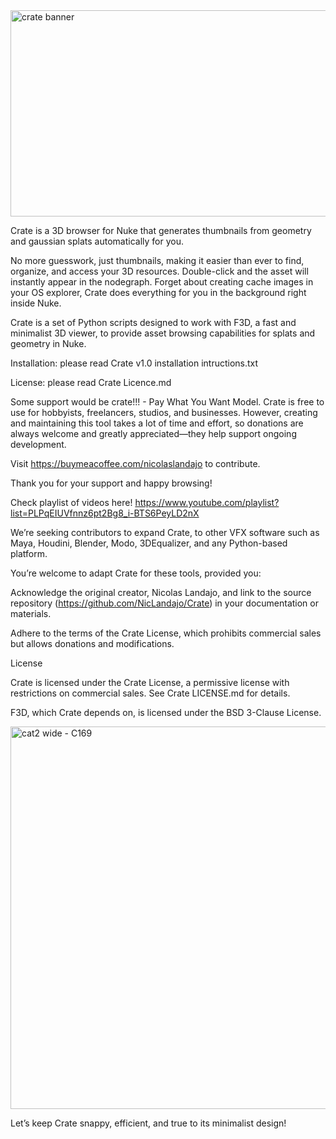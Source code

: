 <img width="1250" height="330" alt="crate banner" src="https://github.com/user-attachments/assets/edbe9926-efe3-4756-8a72-42b314cc136d" />

Crate is a 3D browser for Nuke that generates thumbnails from geometry and gaussian splats automatically for you.

No more guesswork, just thumbnails, making it easier than ever to find, organize, and access your 3D resources.
Double-click and the asset will instantly appear in the nodegraph.
Forget about creating cache images in your OS explorer, Crate does everything for you in the background right inside Nuke.

Crate is a set of Python scripts designed to work with F3D, a fast and minimalist 3D viewer, to provide asset browsing capabilities for splats and geometry in Nuke.

Installation: please read Crate v1.0 installation intructions.txt

License: please read Crate Licence.md

Some support would be crate!!! - Pay What You Want Model.
Crate is free to use for hobbyists, freelancers, studios, and businesses. However, creating and maintaining this tool takes a lot of time and effort,
so donations are always welcome and greatly appreciated—they help support ongoing development.

Visit https://buymeacoffee.com/nicolaslandajo to contribute.

Thank you for your support and happy browsing!

Check playlist of videos here! https://www.youtube.com/playlist?list=PLPqEIUVfnnz6pt2Bg8_i-BTS6PeyLD2nX

We’re seeking contributors to expand Crate, to other VFX software such as Maya, Houdini, Blender, Modo, 3DEqualizer, and any Python-based platform.

You’re welcome to adapt Crate for these tools, provided you:

Acknowledge the original creator, Nicolas Landajo, and link to the source repository (https://github.com/NicLandajo/Crate) in your documentation or materials.

Adhere to the terms of the Crate License, which prohibits commercial sales but allows donations and modifications.

License

Crate is licensed under the Crate License, a permissive license with restrictions on commercial sales. See Crate LICENSE.md for details.

F3D, which Crate depends on, is licensed under the BSD 3-Clause License.

<img width="1088" height="612" alt="cat2 wide - C169" src="https://github.com/user-attachments/assets/125e038f-49c0-492a-b6d8-24ccc1277346" />


Let’s keep Crate snappy, efficient, and true to its minimalist design!
